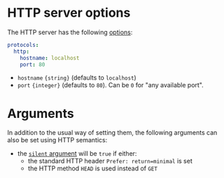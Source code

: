 # HTTP server options

The HTTP server has the following [options](protocols.md#protocols-options.md):

```yml
protocols:
  http:
    hostname: localhost
    port: 80
```

  - `hostname` `{string}` (defaults to `localhost`)
  - `port` `{integer}` (defaults to `80`). Can be `0` for "any available port".

# Arguments

In addition to the usual way of setting them, the following arguments can also
be set using HTTP semantics:
  - the [`silent` argument](silent.md) will be `true` if either:
    - the standard HTTP header `Prefer: return=minimal` is set
    - the HTTP method `HEAD` is used instead of `GET`
